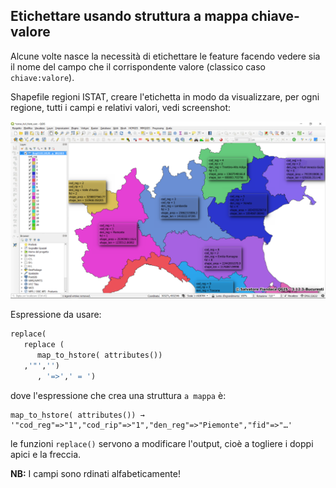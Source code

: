 ## Etichettare usando struttura a mappa chiave-valore

Alcune volte nasce la necessità di etichettare le feature facendo vedere sia il nome del campo che il corrispondente valore (classico caso `chiave:valore`).

Shapefile regioni ISTAT, creare l'etichetta in modo da visualizzare, per ogni regione, tutti i campi e relativi valori, vedi screenshot:

![](./img/esempi/etichetta_chiave_valore/img_01.png)

Espressione da usare:

```python
replace(
   replace (
      map_to_hstore( attributes())
   ,'"','')
      , '=>',' = ')
```

dove l'espressione che crea una struttura `a mappa` è:

```
map_to_hstore( attributes()) → '"cod_reg"=>"1","cod_rip"=>"1","den_reg"=>"Piemonte","fid"=>"…'
```

le funzioni `replace()` servono a modificare l'output, cioè a togliere i doppi apici e la freccia.

**NB:** I campi sono rdinati alfabeticamente!


